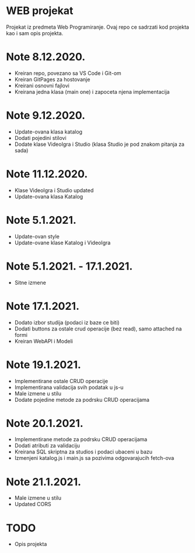 # WEB projekat
Projekat iz predmeta Web Programiranje.
Ovaj repo ce sadrzati kod projekta kao i sam opis projekta.

# Note 8.12.2020.
- Kreiran repo, povezano sa VS Code i Git-om
- Kreiran GitPages za hostovanje
- Kreirani osnovni fajlovi
- Kreirana jedna klasa (main one) i zapoceta njena implementacija

# Note 9.12.2020.
- Update-ovana klasa katalog
- Dodati pojedini stilovi
- Dodate klase VideoIgra i Studio (klasa Studio je pod znakom pitanja za sada)

# Note 11.12.2020.
- Klase VideoIgra i Studio updated
- Update-ovana klasa Katalog

# Note 5.1.2021.
- Update-ovan style
- Update-ovane klase Katalog i VideoIgra

# Note 5.1.2021. - 17.1.2021.
- Sitne izmene

# Note 17.1.2021.
- Dodato izbor studija (podaci iz baze ce biti)
- Dodati buttons za ostale crud operacije (bez read), samo attached na formi
- Kreiran WebAPI i Modeli

# Note 19.1.2021.
- Implementirane ostale CRUD operacije
- Implementirana validacija svih podatak u js-u 
- Male izmene u stilu
- Dodate pojedine metode za podrsku CRUD operacijama

# Note 20.1.2021.
- Implementirane metode za podrsku CRUD operacijama
- Dodati atributi za validaciju
- Kreirana SQL skriptna za studios i podaci ubaceni u bazu
- Izmenjeni katalog.js i main.js sa pozivima odgovarajucih fetch-ova

# Note 21.1.2021.
- Male izmene u stilu
- Updated CORS

# TODO
- Opis projekta